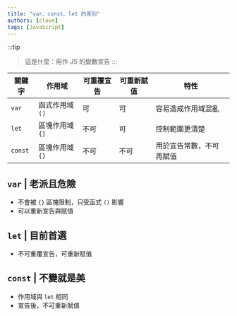 ```yaml
---
title: "var、const、let 的差別"
authors: [clove]
tags: [JavaScript]
---
```

:::tip
> 這是什麼：用作 JS 的變數宣告
:::

| 關鍵字 | 作用域 | 可重覆宣告 | 可重新賦值 | 特性 |
| ----- | ----- | -------- | -------- | ---- |
| `var` | 函式作用域 `()` | 可 | 可 | 容易造成作用域混亂 | 
| `let` | 區塊作用域 `{}` | 不可 | 可 | 控制範圍更清楚 | 
| `const` | 區塊作用域 `{}` | 不可 | 不可 | 用於宣告常數，不可再賦值 |

## `var` | 老派且危險
- 不會被 `{}` 區塊限制，只受函式 `()` 影響
- 可以重新宣告與賦值

## `let` | 目前首選
- 不可重覆宣告，可重新賦值

## `const` | 不變就是美
- 作用域與 `let` 相同
- 宣告後，不可重新賦值
